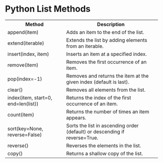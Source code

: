 <body>
    <h1>Python List Methods</h1>
    <table>
        <tr>
            <th>Method</th>
            <th>Description</th>
        </tr>
        <tr><td>append(item)</td><td>Adds an item to the end of the list.</td></tr>
        <tr><td>extend(iterable)</td><td>Extends the list by adding elements from an iterable.</td></tr>
        <tr><td>insert(index, item)</td><td>Inserts an item at a specified index.</td></tr>
        <tr><td>remove(item)</td><td>Removes the first occurrence of an item.</td></tr>
        <tr><td>pop(index=-1)</td><td>Removes and returns the item at the given index (default is last).</td></tr>
        <tr><td>clear()</td><td>Removes all elements from the list.</td></tr>
        <tr><td>index(item, start=0, end=len(list))</td><td>Returns the index of the first occurrence of an item.</td></tr>
        <tr><td>count(item)</td><td>Returns the number of times an item appears.</td></tr>
        <tr><td>sort(key=None, reverse=False)</td><td>Sorts the list in ascending order (default) or descending if reverse=True.</td></tr>
        <tr><td>reverse()</td><td>Reverses the elements in the list.</td></tr>
        <tr><td>copy()</td><td>Returns a shallow copy of the list.</td></tr>
    </table>

</body>
